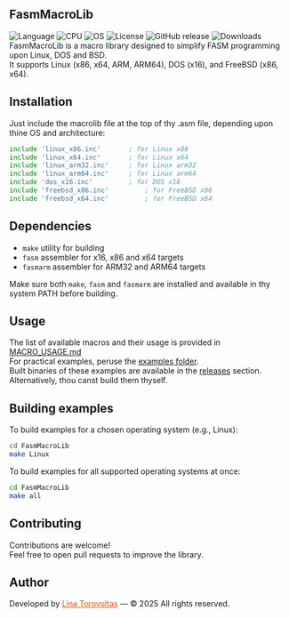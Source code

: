 ## FasmMacroLib

![Language](https://img.shields.io/badge/language%20-%20Assembly-red)
![CPU](https://img.shields.io/badge/CPU-x16%2C%20x86%2C%20x64%2C%20ARM32%2C%20ARM64-orange)
![OS](https://img.shields.io/badge/OS-Linux%2C%20DOS%2C%20FreeBSD-0078D4)
![License](https://img.shields.io/github/license/lina-torovoltas/FasmMacrosLib)
![GitHub release](https://img.shields.io/github/v/release/lina-torovoltas/FasmMacrosLib)
![Downloads](https://img.shields.io/github/downloads/lina-torovoltas/FasmMacrosLib/total)</br>
FasmMacroLib is a macro library designed to simplify FASM programming upon Linux, DOS and BSD.</br>
It supports Linux (x86, x64, ARM, ARM64), DOS (x16), and FreeBSD (x86, x64).

## Installation

Just include the macrolib file at the top of thy .asm file, depending upon thine OS and architecture:

```asm
include 'linux_x86.inc'       ; for Linux x86
include 'linux_x64.inc'       ; for Linux x64
include 'linux_arm32.inc'     ; for Linux arm32
include 'linux_arm64.inc'     ; for Linux arm64
include 'dos_x16.inc'         ; for DOS x16
include 'freebsd_x86.inc'         ; for FreeBSD x86
include 'freebsd_x64.inc'         ; for FreeBSD x64
```

## Dependencies

- `make` utility for building
- `fasm` assembler for x16, x86 and x64 targets
- `fasmarm` assembler for ARM32 and ARM64 targets

Make sure both `make`, `fasm` and `fasmarm` are installed and available in thy system PATH before building.

## Usage

The list of available macros and their usage is provided in [MACRO_USAGE.md](MACRO_USAGE.md)</br>
For practical examples, peruse the [examples folder](examples).</br>
Built binaries of these examples are available in the [releases](https://github.com/lina-torovoltas/FasmMacrosLib/releases) section.</br>
Alternatively, thou canst build them thyself.

## Building examples

To build examples for a chosen operating system (e.g., Linux):
```bash
cd FasmMacroLib
make Linux
```

To build examples for all supported operating systems at once:
```bash
cd FasmMacroLib
make all
```

## Contributing

Contributions are welcome!</br>
Feel free to open pull requests to improve the library.


## Author

Developed by <a href="https://github.com/lina-torovoltas" style="color:#ff4f00">Lina Torovoltas</a> — © 2025 All rights reserved.
